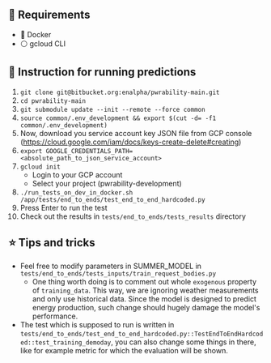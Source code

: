 ## 🧩 Requirements

* 🐋 Docker
* ⚪ gcloud CLI

## 📜 Instruction for running predictions

1. `git clone git@bitbucket.org:enalpha/pwrability-main.git`
2. `cd pwrability-main`
3. `git submodule update --init --remote --force common`
4. `source common/.env_development && export $(cut -d= -f1 common/.env_development)`
5. Now, download you service account key JSON file from GCP
   console (https://cloud.google.com/iam/docs/keys-create-delete#creating)
6. `export GOOGLE_CREDENTIALS_PATH=<absolute_path_to_json_service_account>`
7. `gcloud init`
   * Login to your GCP account 
   * Select your project (pwrability-development)
8. `./run_tests_on_dev_in_docker.sh /app/tests/end_to_ends/test_end_to_end_hardcoded.py`
9. Press Enter to run the test
10. Check out the results in `tests/end_to_ends/tests_results` directory

## ⭐ Tips and tricks

* Feel free to modify parameters in SUMMER_MODEL in `tests/end_to_ends/tests_inputs/train_request_bodies.py`
    * One thing worth doing is to comment out whole `exogenous` property of `training_data`.
      This way, we are ignoring weather measurements and only use historical data. Since the model is designed to
      predict
      energy production, such change should hugely damage the model's performance.
* The test which is supposed to run is written in `tests/end_to_ends/test_end_to_end_hardcoded.py::TestEndToEndHardcoded::test_training_demoday`,
you can also change some things in there, like for example metric for which the evaluation will be shown.